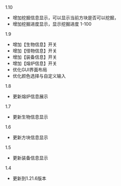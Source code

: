 1.10
- 增加挖掘信息显示，可以显示当前方块是否可以挖掘，
- 增加挖掘进度显示，显示挖掘进度 1-100

1.9

- 增加【生物信息】开关
- 增加【怪物信息】开关
- 增加【装备信息】开关
- 增加【熔炉信息】开关
- 优化GUI界面布局
- 优化颜色选择与自定义输入

1.8

- 更新熔炉信息展示

1.7

- 更新生物信息显示

1.6

- 更新方块信息显示

1.5

- 更新装备信息显示

1.4

- 更新到1.21.6版本